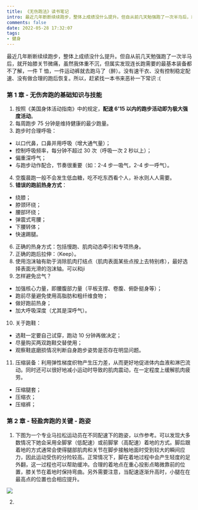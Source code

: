 ```yaml
---
title: 《无伤跑法》读书笔记
intro: 最近几年断断续续跑步，整体上成绩没什么提升。但自从前几天勉强跑了一次半马后，就开始膝关节微痛，虽然我体重不沉，但属实发现连长跑需要的最基本装备都不了解，一件 T 恤，一件运动裤就去跑马了（醉）。没有速干衣、没有控制稳定配速、没有做合理的跑后恢复。所以，赶紧找一本书来恶补一下常识 :(
comments: false
date: 2022-05-28 17:32:07
tags:
- 健身
---
```


最近几年断断续续跑步，整体上成绩没什么提升。但自从前几天勉强跑了一次半马后，就开始膝关节微痛，虽然我体重不沉，但属实发现连长跑需要的最基本装备都不了解，一件 T 恤，一件运动裤就去跑马了（醉）。没有速干衣、没有控制稳定配速、没有做合理的跑后恢复。所以，赶紧找一本书来恶补一下常识 :(

### 第 1 章 - 无伤奔跑的基础知识与技能

1. 按照《美国身体活动指南》中的规定，**配速 6'15 以内的跑步活动即为极大强度活动**。
2. 每周跑步 75 分钟是维持健康的最少跑量。
3. 跑步时合理呼吸：
  * 以口代鼻，口鼻并用呼吸（增大通气量）；
  * 控制呼吸频率，每分钟不超过 30 次（呼吸一次 2 秒以上）；
  * 偏重深呼气；
  * 与跑步动作配合，节奏很重要（如：2-4 步一吸气，2-4 步一呼气）。
4. 空腹晨跑一般不会发生低血糖，吃不吃东西看个人，补水则人人需要。
5. **错误的跑前热身方式**：
  * 绕膝；
  * 脖颈环绕；
  * 腰部环绕；
  * 弹震式弯腰；
  * 下腰转体；
  * 快速踢腿。
6. 正确的热身方式：包括慢跑、肌肉动态牵引和专项热身。
7. 正确的跑后拉伸：（Keep）。
8. 使用泡沫轴有助于消除肌肉打结点（肌肉表面某些点按上去特别疼），最好选择表面光滑的泡沫轴。可以和ji
9. 怎样避免岔气？
  * 加强核心力量，即腰腹部力量（平板支撑、卷腹、俯卧挺身等）；
  * 跑前尽量避免使用高脂肪和粗纤维食物；
  * 做好跑前热身；
  * 加大呼吸深度（尤其是深呼气）。
10. 关于跑鞋：
  * 选鞋一定要自己试穿，跑动 10 分钟再做决定；
  * 尽量购买两双跑鞋交替使用；
  * 观察鞋底磨损情况判断自身跑步姿势是否存在明显问题。
11. 压缩装备：利用弹性梯度织物产生压力差，从而更好地促进体内血液和淋巴流动。同时还可以很好地减小运动时导致的肌肉震动，在一定程度上缓解肌肉疲劳。
  * 压缩腿套；
  * 压缩衣；
  * 压缩裤；


### 第 2 章 - 轻盈奔跑的关键 - 跑姿

1. 下图为一个专业马拉松运动员在不同配速下的跑姿，以作参考。可以发现大多数情况下她会采用全脚掌（低配速）或前脚掌（高配速）着地的方式。脚后跟着地的方式通常会使得腿部肌肉和关节在脚步接触地面时受到较大的瞬间应力，因此运动受伤的分险较高。正常情况下，脚在着地过程中会产生轻度的足外翻，这一过程也可以帮助缓冲。合理的着地点在重心投影点略微靠前的位置，膝关节在着地时保持弯曲。另外需要注意，当配速逐渐升高时，小腿在在最高点的位置也会相应提升。

![](1.png)

2. 